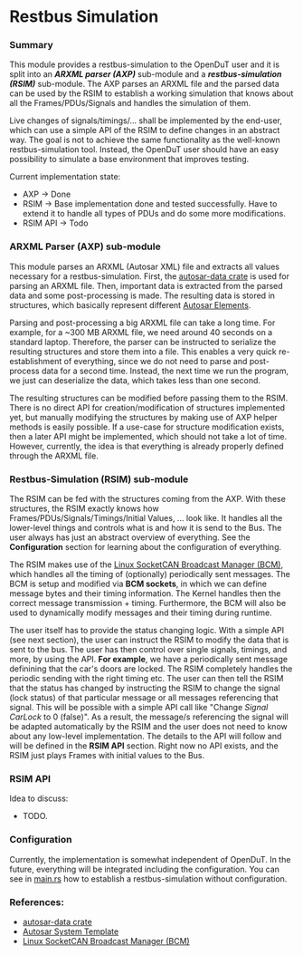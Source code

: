# Restbus Simulation

### Summary
This module provides a restbus-simulation to the OpenDuT user and it is split into an **_ARXML parser (AXP)_**
sub-module and a **_restbus-simulation (RSIM)_** sub-module. The AXP parses an ARXML file and the parsed data
can be used by the RSIM to establish a working simulation that knows about all the Frames/PDUs/Signals and 
handles the simulation of them.

Live changes of signals/timings/... shall be implemented by the end-user, which can use a simple API of the RSIM to 
define changes in an abstract way. The goal is not to achieve the same functionality as the
well-known restbus-simulation tool. Instead, the OpenDuT user should have an easy possibility 
to simulate a base environment that improves testing.

Current implementation state:
  - AXP -> Done
  - RSIM -> Base implementation done and tested successfully. Have to extend it
    to handle all types of PDUs and do some more modifications.
  - RSIM API -> Todo

### ARXML Parser (AXP) sub-module
This module parses an ARXML (Autosar XML) file and extracts all values necessary for a restbus-simulation. 
First, the [autosar-data crate](https://crates.io/crates/autosar-data/0.9.0) is used for parsing an ARXML file.
Then, important data is extracted from the parsed data and some post-processing is made. The resulting 
data is stored in structures, which basically represent different 
[Autosar Elements](https://www.autosar.org/fileadmin/standards/R22-11/CP/AUTOSAR_TPS_SystemTemplate.pdf). 

Parsing and post-processing a big ARXML file can take a long time. For example, for a ~300 MB ARXML file, we need
around 40 seconds on a standard laptop. Therefore, the parser can be instructed to serialize the resulting structures and store them into 
a file. This enables a
very quick re-establishment of everything, since we do not need to parse and post-process data for a second time.
Instead, the next time we run the program, we just can deserialize the data, which takes less than one second.

The resulting structures can be modified before passing them to the RSIM. There is no direct API for creation/modification of
structures implemented yet, but manually modifying the structures by making use of AXP helper methods is easily possible.
If a use-case for structure modification exists, then a later API might be implemented, which
should not take a lot of time. However, currently, the idea is that everything is already properly defined through the 
ARXML file.

### Restbus-Simulation (RSIM) sub-module
The RSIM can be fed with the structures coming from the AXP. With these structures, the RSIM exactly knows how 
Frames/PDUs/Signals/Timings/Initial Values, ... look like. It handles all the lower-level things and controls what is and how it is send
to the Bus. The user always has just an abstract overview of everything. See the **Configuration** section for learning about the configuration of everything.

The RSIM makes use of the [Linux SocketCAN Broadcast Manager (BCM)](https://www.kernel.org/doc/Documentation/networking/can.txt),
which handles all the timing of (optionally) periodically sent messages. The BCM is setup and modified 
via **BCM sockets**, in which we can define message bytes and their timing information. The Kernel handles then 
the correct message transmission + timing. Furthermore, the BCM will also be used 
to dynamically modify messages and their timing during runtime.

The user itself has to provide the status changing logic.
With a simple API (see next section), the user can instruct the RSIM to modify the data that is sent to the bus. 
The user has then control over single signals, timings, and more, by using the API. **For example**, we have a periodically sent message definining
that the car's doors are locked. The RSIM completely handles the periodic sending with the right timing etc. 
The user can then tell the RSIM that the status
has changed by instructing the RSIM to change the signal (lock status) of that particular message or all messages 
referencing that signal. This will be possible 
with a simple API call like "Change _Signal CarLock_ to 0 (false)". As a result, the message/s referencing the signal
will be adapted automatically by the RSIM and the user does not need to know about any low-level implementation.
The details to the API will follow and will be 
defined in the **RSIM API** section.
Right now no API exists, and the RSIM just plays Frames with initial values to the Bus.

### RSIM API
Idea to discuss:
  - TODO. 

### Configuration
Currently, the implementation is somewhat independent of OpenDuT. In the future, everything will be integrated
including the configuration. You can see in [main.rs](https://github.com/eclipse-opendut/opendut/blob/restbus-simulation/opendut-edgar/restbus-simulation/src/main.rs)
how to establish a restbus-simulation without configuration.

### References:
  - [autosar-data crate](https://crates.io/crates/autosar-data/0.9.0)
  - [Autosar System Template](https://www.autosar.org/fileadmin/standards/R22-11/CP/AUTOSAR_TPS_SystemTemplate.pdf)
  - [Linux SocketCAN Broadcast Manager (BCM)](https://www.kernel.org/doc/Documentation/networking/can.txt)

